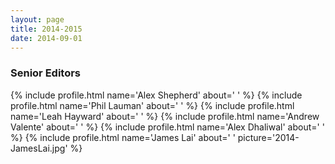 ```yaml
---
layout: page
title: 2014-2015
date: 2014-09-01
---
```

### Senior Editors

{% include profile.html
name='Alex Shepherd'
about='
'
%}
{% include profile.html
name='Phil Lauman'
about='
'
%}
{% include profile.html
name='Leah Hayward'
about='
'
%}
{% include profile.html
name='Andrew Valente'
about='
'
%}
{% include profile.html
name='Alex Dhaliwal'
about='
'
%}
{% include profile.html
name='James Lai'
about='
'
picture='2014-JamesLai.jpg'
%}

